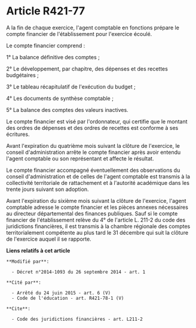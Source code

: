 # Article R421-77

A la fin de chaque exercice, l'agent comptable en fonctions prépare le compte financier de l'établissement pour l'exercice
écoulé. 

Le compte financier comprend : 

1° La balance définitive des comptes ; 

2° Le développement, par chapitre, des dépenses et des recettes budgétaires ; 

3° Le tableau récapitulatif de l'exécution du budget ; 

4° Les documents de synthèse comptable ; 

5° La balance des comptes des valeurs inactives. 

Le compte financier est visé par l'ordonnateur, qui certifie que le montant des ordres de dépenses et des ordres de recettes
est conforme à ses écritures. 

Avant l'expiration du quatrième mois suivant la clôture de l'exercice, le conseil d'administration arrête le compte financier
après avoir entendu l'agent comptable ou son représentant et affecte le résultat. 

Le compte financier accompagné éventuellement des observations du conseil d'administration et de celles de l'agent comptable
est transmis à la collectivité territoriale de rattachement et à l'autorité académique dans les trente jours suivant son
adoption. 

Avant l'expiration du sixième mois suivant la clôture de l'exercice, l'agent comptable adresse le compte financier et les
pièces annexes nécessaires au directeur départemental des finances publiques. Sauf si le compte financier de l'établissement
relève du 4° de l'article L. 211-2 du code des juridictions financières, il est transmis à      la chambre régionale des
comptes territorialement compétente au plus tard le 31 décembre qui suit la clôture de l'exercice auquel il se rapporte.

**Liens relatifs à cet article**

	**Modifié par**:

	  - Décret n°2014-1093 du 26 septembre 2014 - art. 1

	**Cité par**:

	  - Arrêté du 24 juin 2015 - art. 6 (V)
	  - Code de l'éducation - art. R421-78-1 (V)

	**Cite**:

	  - Code des juridictions financières - art. L211-2
